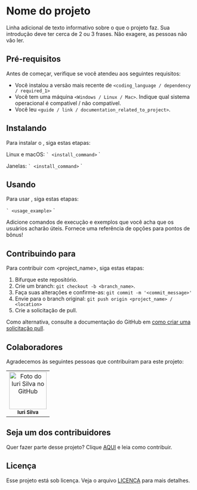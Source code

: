 # Nome do projeto

<!--- Esses são exemplos. Veja https://shields.io para outras pessoas ou para personalizar este conjunto de escudos. Você pode querer incluir dependências, status do projeto e informações de licença aqui --->

Linha adicional de texto informativo sobre o que o projeto faz. Sua introdução deve ter cerca de 2 ou 3 frases. Não exagere, as pessoas não vão ler.

## Pré-requisitos

Antes de começar, verifique se você atendeu aos seguintes requisitos:
<!---Estes são apenas requisitos de exemplo. Adicionar, duplicar ou remover conforme necessário--->
* Você instalou a versão mais recente de `<coding_language / dependency / required_1>`
* Você tem uma máquina `<Windows / Linux / Mac>`. Indique qual sistema operacional é compatível / não compatível.
* Você leu `<guide / link / documentation_related_to_project>`.

## Instalando <nome do projeto>

Para instalar o <nome do projeto>, siga estas etapas:

Linux e macOS:
`` `
<install_command>
`` `

Janelas:
`` `
<install_command>
`` `
## Usando <nome do projeto>

Para usar <nome do projeto>, siga estas etapas:

`` `
<usage_example>
`` `

Adicione comandos de execução e exemplos que você acha que os usuários acharão úteis. Fornece uma referência de opções para pontos de bônus!

## Contribuindo para <nome do projeto>
<!---Se o seu README for longo ou se você tiver algum processo ou etapas específicas que deseja que os contribuidores sigam, considere a criação de um arquivo CONTRIBUTING.md separado--->
Para contribuir com <project_name>, siga estas etapas:

1. Bifurque este repositório.
2. Crie um branch: `git checkout -b <branch_name>`.
3. Faça suas alterações e confirme-as: `git commit -m '<commit_message>'`
4. Envie para o branch original: `git push origin <project_name> / <location>`
5. Crie a solicitação de pull.

Como alternativa, consulte a documentação do GitHub em [como criar uma solicitação pull](https://help.github.com/en/github/collaborating-with-issues-and-pull-requests/creating-a-pull-request).

## Colaboradores

Agradecemos às seguintes pessoas que contribuíram para este projeto:

<table>
  <tr>
    <td align="center">
      <a href="https://github.com/iuricode">
        <img src="https://avatars3.githubusercontent.com/u/31936044" width="100px;" alt="Foto do Iuri Silva no GitHub"/><br>
        <sub>
          <b>Iuri Silva</b>
        </sub>
      </a>
    </td>
  </tr>
</table>


## Seja um dos contribuidores<br>

Quer fazer parte desse projeto? Clique [AQUI](CONTRIBUTING.md) e leia como contribuir.

## Licença

Esse projeto está sob licença. Veja o arquivo [LICENÇA](LICENSE.md) para mais detalhes.
